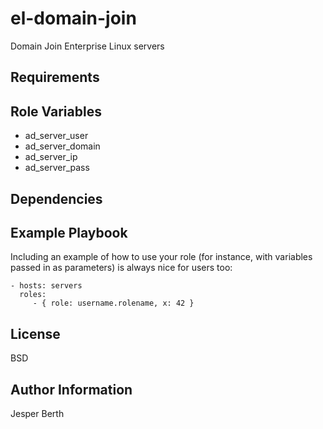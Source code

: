 el-domain-join
=========

Domain Join Enterprise Linux servers

Requirements
------------


Role Variables
--------------

*  ad_server_user
*  ad_server_domain
*  ad_server_ip
*  ad_server_pass

Dependencies
------------

Example Playbook
----------------

Including an example of how to use your role (for instance, with variables passed in as parameters) is always nice for users too:

    - hosts: servers
      roles:
         - { role: username.rolename, x: 42 }

License
-------

BSD

Author Information
------------------

Jesper Berth
